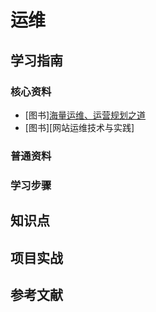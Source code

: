 # 运维

## 学习指南

### 核心资料

* [图书][海量运维、运营规划之道](http://product.dangdang.com/23380755.html)
* [图书][网站运维技术与实践]

### 普通资料

### 学习步骤

## 知识点

## 项目实战

## 参考文献
